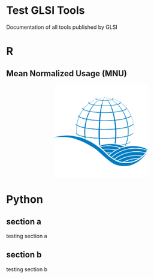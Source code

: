 # Test GLSI Tools

Documentation of all tools published by GLSI

# R

## Mean Normalized Usage (MNU)

<a href="https://meannormalizedusage.readthedocs.io/en/latest/index.html#">
  <img src="images/GLSI_Logo_blue.png" alt="Mean Normalized Usage Documentation"
       width="250" style="display:block; margin:auto;" />
</a>



# Python


## section a
testing section a

## section b
testing section b
